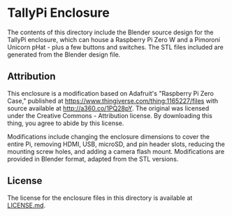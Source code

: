 # TallyPi Enclosure

The contents of this directory include the Blender source design
for the TallyPi enclosure, which can house a Raspberry Pi Zero W
and a Pimoroni Unicorn pHat - plus a few buttons and switches.
The STL files included are generated from the Blender design file.

## Attribution

This enclosure is a modification based on Adafruit's "Raspberry Pi Zero Case,"
published at https://www.thingiverse.com/thing:1165227/files with source
available at http://a360.co/1PQ28pY. The original was licensed under the
Creative Commons - Attribution license. By downloading this thing,
you agree to abide by this license.

Modifications include changing the enclosure dimensions to cover the entire Pi,
removing HDMI, USB, microSD, and pin header slots, reducing the mounting
screw holes, and adding a camera flash mount. Modifications are provided in
Blender format, adapted from the STL versions.

## License

The license for the enclosure files in this directory is
available at [LICENSE.md](./LICENSE.md).
